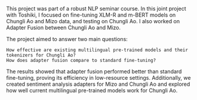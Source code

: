 This project was part of a robust NLP seminar course. In this joint project with Toshiki, I focused on fine-tuning XLM-R and m-BERT models on Chungli Ao and Mizo data, and testing on Chungli Ao. I also worked on Adapter Fusion between Chungli Ao and Mizo.

The project aimed to answer two main questions:

    How effective are existing multilingual pre-trained models and their tokenizers for Chungli Ao?
    How does adapter fusion compare to standard fine-tuning?

The results showed that adapter fusion performed better than standard fine-tuning, proving its efficiency in low-resource settings. Additionally, we created sentiment analysis adapters for Mizo and Chungli Ao and explored how well current multilingual pre-trained models work for Chungli Ao.

